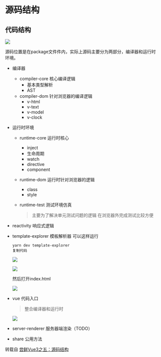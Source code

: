 # 源码结构

代码结构
----

![](/images/20230528/25.png)

源码位置是在package文件件内，实际上源码主要分为两部分，编译器和运行时环境。

-   编译器
    -   compiler-core 核心编译逻辑
        -   基本类型解析
        -   AST
    -   compiler-dom 针对浏览器的编译逻辑
        -   v-html
        -   v-text
        -   v-model
        -   v-clock
-   运行时环境
    -   runtime-core 运行时核心
        -   inject
        -   生命周期
        -   watch
        -   directive
        -   component
    -   runtime-dom 运行时针对浏览器的逻辑
        -   class
        -   style
    -   runtime-test 测试环境仿真

        > 主要为了解决单元测试问题的逻辑 在浏览器外完成测试比较方便

-   reactivity 响应式逻辑

-   template-explorer 模板解析器 可以这样运行

    ```
    yarn dev template-explorer
    复制代码
    ```

    ![](/images/20230528/26.png)

    ![](/images/20230528/27.png)

    然后打开index.html

    ![](/images/20230528/28.png)

-   vue 代码入口

    > 整合编译器和运行时

    ![](/images/20230528/29.png)

-   server-renderer 服务器端渲染（TODO）

-   share 公用方法

转载自 [尝鲜Vue3之五：源码结构](https://juejin.cn/post/6844903976391950343)

